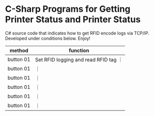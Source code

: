 # C-Sharp Programs for Getting Printer Status and Printer Status

C# source code that indicates how to get RFID encode logs via TCP/IP. Developed under conditions below. Enjoy!

| method| function |
| --- | --- |
| button 01 | Set RFID logging and read RFID tag ｜
| button 01 |  ｜
| button 01 |  ｜
| button 01 |  ｜
| button 01 |  ｜
| button 01 |  ｜

